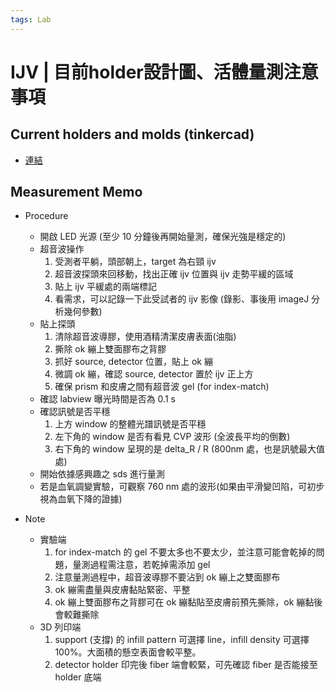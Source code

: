```yaml
---
tags: Lab
---
```

# IJV | 目前holder設計圖、活體量測注意事項

## Current holders and molds (tinkercad)
- [連結](https://www.tinkercad.com/things/jXQ2XruECrh-md703-ijv-holders-and-molds/edit?sharecode=6JOvnRu4RYYhRP8T4h7aiLnMmsYloP7zZGMwOsqz-rc)

## Measurement Memo
- Procedure
    - 開啟 LED 光源 (至少 10 分鐘後再開始量測，確保光強是穩定的)
    - 超音波操作
        1. 受測者平躺，頭部朝上，target 為右頸 ijv
        2. 超音波探頭來回移動，找出正確 ijv 位置與 ijv 走勢平緩的區域
        3. 貼上 ijv 平緩處的兩端標記
        4. 看需求，可以記錄一下此受試者的 ijv 影像 (錄影、事後用 imageJ 分析幾何參數)
    - 貼上探頭
        1. 清除超音波導膠，使用酒精清潔皮膚表面(油脂)
        2. 撕除 ok 繃上雙面膠布之背膠
        3. 抓好 source, detector 位置，貼上 ok 繃
        4. 微調 ok 繃，確認 source, detector 置於 ijv 正上方
        5. 確保 prism 和皮膚之間有超音波 gel (for index-match)
    - 確認 labview 曝光時間是否為 0.1 s
    - 確認訊號是否平穩
        1. 上方 window 的整體光譜訊號是否平穩
        2. 左下角的 window 是否有看見 CVP 波形 (全波長平均的倒數)
        3. 右下角的 window 呈現的是 delta_R / R (800nm 處，也是訊號最大值處)
    - 開始依據感興趣之 sds 進行量測
    - 若是血氧調變實驗，可觀察 760 nm 處的波形(如果由平滑變凹陷，可初步視為血氧下降的證據)

- Note
    - 實驗端
        1. for index-match 的 gel 不要太多也不要太少，並注意可能會乾掉的問題，量測過程需注意，若乾掉需添加 gel
        2. 注意量測過程中，超音波導膠不要沾到 ok 繃上之雙面膠布
        3. ok 繃需盡量與皮膚黏貼緊密、平整
        4. ok 繃上雙面膠布之背膠可在 ok 繃黏貼至皮膚前預先撕除，ok 繃黏後會較難撕除
    - 3D 列印端
        1. support (支撐) 的 infill pattern 可選擇 line，infill density 可選擇 100%。大面積的懸空表面會較平整。
        2. detector holder 印完後 fiber 端會較緊，可先確認 fiber 是否能接至 holder 底端
